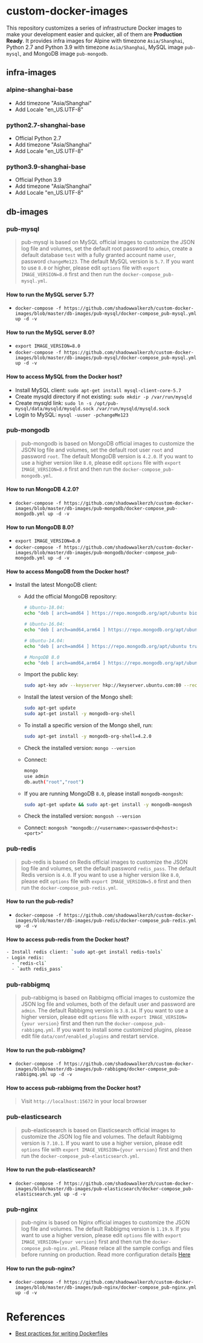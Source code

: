 # custom-docker-images
This repository customizes a series of infrastructure Docker images to make your development easier and quicker, all of them are **Production Ready**. It provides infra images for Alpine with timezone `Asia/Shanghai`, Python 2.7 and Python 3.9 with timezone `Asia/Shanghai`, MySQL image `pub-mysql`, and MongoDB image `pub-mongodb`.

## infra-images

### alpine-shanghai-base
- Add timezone "Asia/Shanghai"
- Add Locale "en_US.UTF-8"

### python2.7-shanghai-base
- Official Python 2.7
- Add timezone "Asia/Shanghai"
- Add Locale "en_US.UTF-8"

### python3.9-shanghai-base
- Official Python 3.9
- Add timezone "Asia/Shanghai"
- Add Locale "en_US.UTF-8"

## db-images

### pub-mysql
> pub-mysql is based on MySQL official images to customize the JSON log file and volumes, set the default root password to `admin`, create a default database `test` with a fully granted account name `user`, password `changeMe123`. The default MySQL version is `5.7`. If you want to use `8.0` or higher, please edit `options` file with `export IMAGE_VERSION=8.0` first and then run the `docker-compose_pub-mysql.yml`.

#### How to run the MySQL server 5.7?
- `docker-compose -f https://github.com/shadowwalkerzh/custom-docker-images/blob/master/db-images/pub-mysql/docker-compose_pub-mysql.yml up -d -v`

#### How to run the MySQL server 8.0?
- `export IMAGE_VERSION=8.0`
- `docker-compose -f https://github.com/shadowwalkerzh/custom-docker-images/blob/master/db-images/pub-mysql/docker-compose_pub-mysql.yml up -d -v`

#### How to access MySQL from the Docker host?
- Install MySQL client: `sudo apt-get install mysql-client-core-5.7`
- Create mysqld directory if not existing: `sudo mkdir -p /var/run/mysqld`
- Create mysqld link: `sudo ln -s /opt/pub-mysql/data/mysqld/mysqld.sock /var/run/mysqld/mysqld.sock`
- Login to MySQL: `mysql -uuser -pchangeMe123`

### pub-mongodb
> pub-mongodb is based on MongoDB official images to customize the JSON log file and volumes, set the default root user `root` and password `root`. The default MongoDB version is `4.2.0`. If you want to use a higher version like `8.0`, please edit `options` file with `export IMAGE_VERSION=8.0` first and then run the `docker-compose_pub-mongodb.yml`.

#### How to run MongoDB 4.2.0?
- `docker-compose -f https://github.com/shadowwalkerzh/custom-docker-images/blob/master/db-images/pub-mongodb/docker-compose_pub-mongodb.yml up -d -v`

#### How to run MongoDB 8.0?
- `export IMAGE_VERSION=8.0`
- `docker-compose -f https://github.com/shadowwalkerzh/custom-docker-images/blob/master/db-images/pub-mongodb/docker-compose_pub-mongodb.yml up -d -v`

#### How to access MongoDB from the Docker host?
- Install the latest MongoDB client:
  - Add the official MongoDB repository:
    ```sh
    # Ubuntu-18.04:
    echo "deb [ arch=amd64 ] https://repo.mongodb.org/apt/ubuntu bionic/mongodb-org/4.2 multiverse" | sudo tee /etc/apt/sources.list.d/mongodb-org-4.2.list

    # Ubuntu-16.04:
    echo "deb [ arch=amd64,arm64 ] https://repo.mongodb.org/apt/ubuntu xenial/mongodb-org/4.2 multiverse" | sudo tee /etc/apt/sources.list.d/mongodb-org-4.2.list

    # Ubuntu-14.04:
    echo "deb [ arch=amd64 ] https://repo.mongodb.org/apt/ubuntu trusty/mongodb-org/4.2 multiverse" | sudo tee /etc/apt/sources.list.d/mongodb-org-4.2.list

    # MongoDB 8.0
    echo "deb [ arch=amd64,arm64 ] https://repo.mongodb.org/apt/ubuntu $(lsb_release -cs)/mongodb-org/8.0 multiverse" | sudo tee /etc/apt/sources.list.d/mongodb-org-8.0.list
    ```
  - Import the public key:
    ```sh
    sudo apt-key adv --keyserver hkp://keyserver.ubuntu.com:80 --recv 9DA31620334BD75D9DCB49F368818C72E52529D4
    ```
  - Install the latest version of the Mongo shell:
    ```sh
    sudo apt-get update
    sudo apt-get install -y mongodb-org-shell
    ```
  - To install a specific version of the Mongo shell, run:
    ```sh
    sudo apt-get install -y mongodb-org-shell=4.2.0
    ```
  - Check the installed version: `mongo --version`
  - Connect:
    ```sh
    mongo
    use admin
    db.auth("root","root")
    ```

  - If you are running MongoDB `8.0`, please install `mongodb-mongosh`:
    ```sh
    sudo apt-get update && sudo apt-get install -y mongodb-mongosh
    ```
  - Check the installed version: `mongosh --version`
  - Connect: `mongosh "mongodb://<username>:<password>@<host>:<port>"`

### pub-redis
> pub-redis is based on Redis official images to customize the JSON log file and volumes, set the default password `redis_pass`. The default Redis version is `4.0`. If you want to use a higher version like `8.0`, please edit `options` file with `export IMAGE_VERSION=5.0` first and then run the `docker-compose_pub-redis.yml`.

#### How to run the pub-redis?
- `docker-compose -f https://github.com/shadowwalkerzh/custom-docker-images/blob/master/db-images/pub-redis/docker-compose_pub-redis.yml up -d -v`

#### How to access pub-redis from the Docker host?
```sh
- Install redis client: `sudo apt-get install redis-tools`
- Login redis: 
  - `redis-cli`
  - `auth redis_pass`
```

### pub-rabbigmq
> pub-rabbigmq is based on Rabbigmq official images to customize the JSON log file and volumes, both of the default user and password are `admin`. The default Rabbigmq version is `3.8.14`. If you want to use a higher version, please edit `options` file with `export IMAGE_VERSION={your version}` first and then run the `docker-compose_pub-rabbigmq.yml`. If you want to install some customized plugins, please edit file `data/conf/enabled_plugins` and restart service.

#### How to run the pub-rabbigmq?
- `docker-compose -f https://github.com/shadowwalkerzh/custom-docker-images/blob/master/db-images/pub-rabbigmq/docker-compose_pub-rabbigmq.yml up -d -v`

#### How to access pub-rabbigmq from the Docker host?
> Visit `http://localhost:15672` in your local browser


### pub-elasticsearch
> pub-elasticsearch is based on Elasticsearch official images to customize the JSON log file and volumes. The default Rabbigmq version is `7.10.1`. If you want to use a higher version, please edit `options` file with `export IMAGE_VERSION={your version}` first and then run the `docker-compose_pub-elasticsearch.yml`.

#### How to run the pub-elasticsearch?
- `docker-compose -f https://github.com/shadowwalkerzh/custom-docker-images/blob/master/db-images/pub-elasticsearch/docker-compose_pub-elasticsearch.yml up -d -v`


### pub-nginx
> pub-nginx is based on Nginx official images to customize the JSON log file and volumes. The default Rabbigmq version is `1.19.9`. If you want to use a higher version, please edit `options` file with `export IMAGE_VERSION={your version}` first and then run the `docker-compose_pub-nginx.yml`. Please relace all the sample configs and files before running on production. Read more configuration details [Here](https://github.com/shadowwalkerzh/custom-docker-images/blob/master/db-images/pub-nginx/README.md)

#### How to run the pub-nginx?
- `docker-compose -f https://github.com/shadowwalkerzh/custom-docker-images/blob/master/db-images/pub-nginx/docker-compose_pub-nginx.yml up -d -v`



# References
- [Best practices for writing Dockerfiles](https://docs.docker.com/develop/develop-images/dockerfile_best-practices)